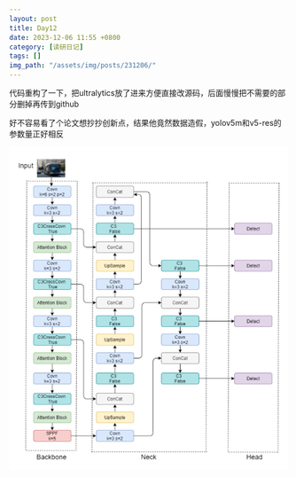 ```yaml
---
layout: post
title: Day12
date: 2023-12-06 11:55 +0800
category: [读研日记]
tags: []
img_path: "/assets/img/posts/231206/"
---
```


代码重构了一下，把ultralytics放了进来方便直接改源码，后面慢慢把不需要的部分删掉再传到github

好不容易看了个论文想抄抄创新点，结果他竟然数据造假，yolov5m和v5-res的参数量正好相反

![Alt text](image.png)